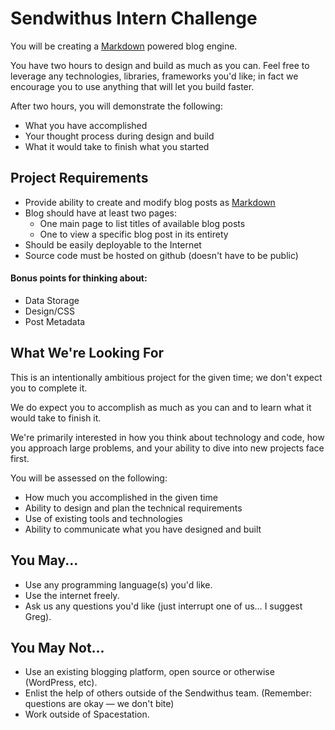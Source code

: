 Sendwithus Intern Challenge
===========================

You will be creating a [Markdown](http://daringfireball.net/projects/markdown/) powered blog engine.

You have two hours to design and build as much as you can. Feel free to leverage any technologies, libraries, frameworks you'd like; in fact we encourage you to use anything that will let you build faster.

After two hours, you will demonstrate the following:
* What you have accomplished
* Your thought process during design and build
* What it would take to finish what you started


Project Requirements
--------------------

* Provide ability to create and modify blog posts as [Markdown](http://daringfireball.net/projects/markdown/syntax)
* Blog should have at least two pages:
  * One main page to list titles of available blog posts
  * One to view a specific blog post in its entirety
* Should be easily deployable to the Internet
* Source code must be hosted on github (doesn't have to be public)

#### Bonus points for thinking about:
* Data Storage
* Design/CSS
* Post Metadata

What We're Looking For
----------------------

This is an intentionally ambitious project for the given time; we don't expect you to complete it.

We do expect you to accomplish as much as you can and to learn what it would take to finish it.

We're primarily interested in how you think about technology and code, how you approach large problems, and your ability to dive into new projects face first.

You will be assessed on the following:
* How much you accomplished in the given time
* Ability to design and plan the technical requirements
* Use of existing tools and technologies
* Ability to communicate what you have designed and built


You May...
----------
* Use any programming language(s) you'd like.
* Use the internet freely.
* Ask us any questions you'd like (just interrupt one of us… I suggest Greg).


You May Not...
--------------
* Use an existing blogging platform, open source or otherwise (WordPress, etc).
* Enlist the help of others outside of the Sendwithus team. (Remember: questions are okay — we don't bite)
* Work outside of Spacestation.
